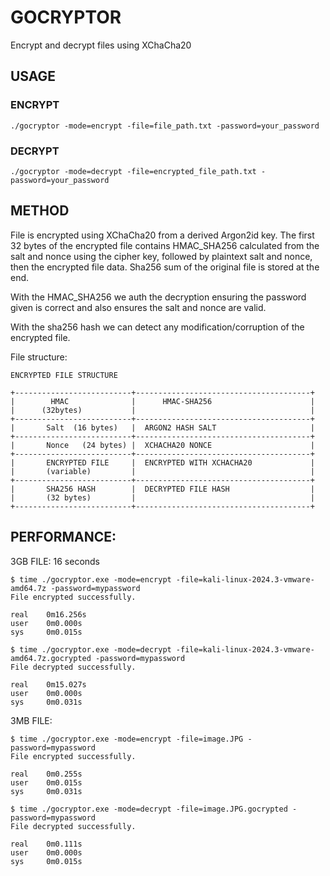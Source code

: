 # GOCRYPTOR
Encrypt and decrypt files using XChaCha20

## USAGE

### ENCRYPT
`./gocryptor -mode=encrypt -file=file_path.txt -password=your_password`
### DECRYPT
`./gocryptor -mode=decrypt -file=encrypted_file_path.txt -password=your_password`

## METHOD
File is encrypted using XChaCha20 from a derived Argon2id key.
The first 32 bytes of the encrypted file contains HMAC_SHA256 calculated from the salt and nonce using the cipher key, followed by plaintext salt and nonce, then the encrypted file data. Sha256 sum of the original file is stored at the end.

With the HMAC_SHA256 we auth the decryption ensuring the password given is correct and also ensures the salt and nonce are valid.

With the sha256 hash we can detect any modification/corruption of the encrypted file.

File structure:
```
ENCRYPTED FILE STRUCTURE

+--------------------------+---------------------------------------+
|        HMAC              |      HMAC-SHA256                      |
|      (32bytes)           |                                       |
+--------------------------+---------------------------------------+
|       Salt  (16 bytes)   |  ARGON2 HASH SALT                     |
+--------------------------+---------------------------------------+
|       Nonce   (24 bytes) |  XCHACHA20 NONCE                      |
+--------------------------+---------------------------------------+
|       ENCRYPTED FILE     |  ENCRYPTED WITH XCHACHA20             |
|       (variable)         |                                       |
+--------------------------+---------------------------------------+
|       SHA256 HASH        |  DECRYPTED FILE HASH                  |
|       (32 bytes)         |                                       |
+--------------------------+---------------------------------------+ 
```

## PERFORMANCE:

3GB FILE: 16 seconds
```
$ time ./gocryptor.exe -mode=encrypt -file=kali-linux-2024.3-vmware-amd64.7z -password=mypassword
File encrypted successfully.

real    0m16.256s
user    0m0.000s
sys     0m0.015s

$ time ./gocryptor.exe -mode=decrypt -file=kali-linux-2024.3-vmware-amd64.7z.gocrypted -password=mypassword
File decrypted successfully.

real    0m15.027s
user    0m0.000s
sys     0m0.031s
```

3MB FILE: 
```
$ time ./gocryptor.exe -mode=encrypt -file=image.JPG -password=mypassword
File encrypted successfully.

real    0m0.255s
user    0m0.015s
sys     0m0.031s

$ time ./gocryptor.exe -mode=decrypt -file=image.JPG.gocrypted -password=mypassword
File decrypted successfully.

real    0m0.111s
user    0m0.000s
sys     0m0.015s
```



